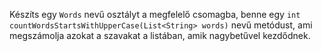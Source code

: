 Készíts egy `Words` nevű osztályt a megfelelő csomagba, benne egy `int countWordsStartsWithUpperCase(List<String> words)` nevű metódust,
ami megszámolja azokat a szavakat a listában, amik nagybetűvel kezdődnek.